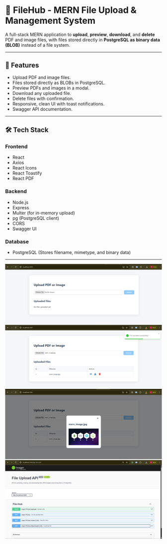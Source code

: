 # 📁 FileHub - MERN File Upload & Management System

A full-stack MERN application to **upload**, **preview**, **download**, and **delete** PDF and image files, with files stored directly in **PostgreSQL as binary data (BLOB)** instead of a file system.

---

## 🚀 Features

- Upload PDF and image files.
- Files stored directly as BLOBs in PostgreSQL.
- Preview PDFs and images in a modal.
- Download any uploaded file.
- Delete files with confirmation.
- Responsive, clean UI with toast notifications.
- Swagger API documentation.

---

## 🛠 Tech Stack

### Frontend
- React
- Axios
- React Icons
- React Toastify
- React PDF

### Backend
- Node.js
- Express
- Multer (for in-memory upload)
- pg (PostgreSQL client)
- CORS
- Swagger UI

### Database
- PostgreSQL (Stores filename, mimetype, and binary data)

---
![alt text](images/image.png)
![alt text](images/image-1.png)
![alt text](images/image-2.png)
![alt text](images/image-3.png)